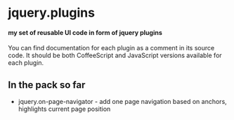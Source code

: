 jquery.plugins
==============
#### my set of reusable UI code in form of jquery plugins ####

You can find documentation for each plugin as a comment in its source code. It should be both CoffeeScript and JavaScript versions available for each plugin.

In the pack so far
------------------

-   jquery.on-page-navigator - add one page navigation based on anchors, highlights current page position